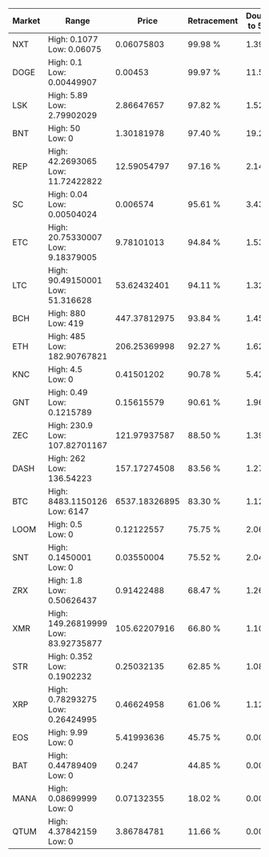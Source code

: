 | Market | Range | Price| Retracement | Doubles to 50% |
| --- | --- | --- | --- | --- |
| NXT | High: 0.1077<br />Low: 0.06075 | 0.06075803 | 99.98 % | 1.39 |
| DOGE | High: 0.1<br />Low: 0.00449907 | 0.00453 | 99.97 % | 11.53 |
| LSK | High: 5.89<br />Low: 2.79902029 | 2.86647657 | 97.82 % | 1.52 |
| BNT | High: 50<br />Low: 0 | 1.30181978 | 97.40 % | 19.20 |
| REP | High: 42.2693065<br />Low: 11.72422822 | 12.59054797 | 97.16 % | 2.14 |
| SC | High: 0.04<br />Low: 0.00504024 | 0.006574 | 95.61 % | 3.43 |
| ETC | High: 20.75330007<br />Low: 9.18379005 | 9.78101013 | 94.84 % | 1.53 |
| LTC | High: 90.49150001<br />Low: 51.316628 | 53.62432401 | 94.11 % | 1.32 |
| BCH | High: 880<br />Low: 419 | 447.37812975 | 93.84 % | 1.45 |
| ETH | High: 485<br />Low: 182.90767821 | 206.25369998 | 92.27 % | 1.62 |
| KNC | High: 4.5<br />Low: 0 | 0.41501202 | 90.78 % | 5.42 |
| GNT | High: 0.49<br />Low: 0.1215789 | 0.15615579 | 90.61 % | 1.96 |
| ZEC | High: 230.9<br />Low: 107.82701167 | 121.97937587 | 88.50 % | 1.39 |
| DASH | High: 262<br />Low: 136.54223 | 157.17274508 | 83.56 % | 1.27 |
| BTC | High: 8483.1150126<br />Low: 6147 | 6537.18326895 | 83.30 % | 1.12 |
| LOOM | High: 0.5<br />Low: 0 | 0.12122557 | 75.75 % | 2.06 |
| SNT | High: 0.1450001<br />Low: 0 | 0.03550004 | 75.52 % | 2.04 |
| ZRX | High: 1.8<br />Low: 0.50626437 | 0.91422488 | 68.47 % | 1.26 |
| XMR | High: 149.26819999<br />Low: 83.92735877 | 105.62207916 | 66.80 % | 1.10 |
| STR | High: 0.352<br />Low: 0.1902232 | 0.25032135 | 62.85 % | 1.08 |
| XRP | High: 0.78293275<br />Low: 0.26424995 | 0.46624958 | 61.06 % | 1.12 |
| EOS | High: 9.99<br />Low: 0 | 5.41993636 | 45.75 % | 0.00 |
| BAT | High: 0.44789409<br />Low: 0 | 0.247 | 44.85 % | 0.00 |
| MANA | High: 0.08699999<br />Low: 0 | 0.07132355 | 18.02 % | 0.00 |
| QTUM | High: 4.37842159<br />Low: 0 | 3.86784781 | 11.66 % | 0.00 |
